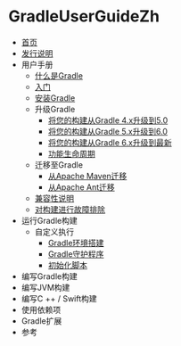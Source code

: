 # GradleUserGuideZh

- [首页](/md/首页.md)
- [发行说明](/md/Gradle发行说明.md)
- 用户手册
  - [什么是Gradle](/md/什么是Gradle.md)
  - [入门](/md/入门.md)
  - [安装Gradle](/md/安装Gradle.md)
  - 升级Gradle
    - [将您的构建从Gradle 4.x升级到5.0](/md/将您的构建从Gradle%s4.md)
    - [将您的构建从Gradle 5.x升级到6.0](/md/将您的构建从Gradle%s5.md)
    - [将您的构建从Gradle 6.x升级到最新](/md/将您的构建从Gradle%s6.md)
    - [功能生命周期](/md/功能生命周期.md)
  - 迁移至Gradle
    - [从Apache Maven迁移](/md/从Apache%sMaven迁移.md)
    - [从Apache Ant迁移](/md/从Apache%sAnt迁移.md)
  - [兼容性说明](/md/兼容性说明.md)
  - [对构建进行故障排除](/md/对构建进行故障排除.md)
- 运行Gradle构建
  - 自定义执行
    - [Gradle环境搭建](/md/Gradle环境搭建.md)
    - [Gradle守护程序](/md/Gradle守护程序.md)
    - [初始化脚本](/md/初始化脚本.md)
- 编写Gradle构建
- 编写JVM构建
- 编写C ++ / Swift构建
- 使用依赖项
- Gradle扩展
- 参考
